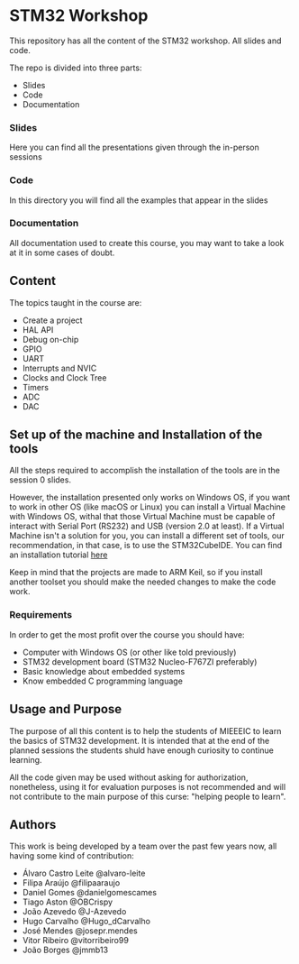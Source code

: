 # STM32 Workshop

This repository has all the content of the STM32 workshop. All slides and code.

The repo is divided into three parts:

- Slides
- Code
- Documentation

### Slides

Here you can find all the presentations given through the in-person sessions

### Code

In this directory you will find all the examples that appear in the slides

### Documentation

All documentation used to create this course, you may want to take a look at it
in some cases of doubt.

## Content

The topics taught in the course are:

- Create a project
- HAL API
- Debug on-chip
- GPIO
- UART
- Interrupts and NVIC
- Clocks and Clock Tree
- Timers
- ADC
- DAC

## Set up of the machine and Installation of the tools

All the steps required to accomplish the installation of the tools are in
the session 0 slides.

However, the installation presented only works on Windows OS, if you want to
work in other OS (like macOS or Linux) you can install a Virtual Machine with
Windows OS, withal that those Virtual Machine must be capable of interact with
Serial Port (RS232) and USB (version 2.0 at least). If a Virtual Machine isn't
a solution for you, you can install a different set of tools, our
recommendation, in that case, is to use the STM32CubeIDE. You can find an
installation tutorial [here](https://www.st.com/content/ccc/resource/technical/document/user_manual/group1/31/8b/03/27/25/c5/4d/ae/DM00603964/files/DM00603964.pdf/jcr:content/translations/en.DM00603964.pdf)

Keep in mind that the projects are made to ARM Keil, so if you install another
toolset you should make the needed changes to make the code work.

### Requirements

In order to get the most profit over the course you should have:

- Computer with Windows OS (or other like told previously)
- STM32 development board (STM32 Nucleo-F767ZI preferably)
- Basic knowledge about embedded systems
- Know embedded C programming language

## Usage and Purpose

The purpose of all this content is to help the students of MIEEEIC to learn
the basics of STM32 development. It is intended that at the end of the planned
sessions the students shuld have enough curiosity to continue learning.

All the code given may be used without asking for authorization, nonetheless,
using it for evaluation purposes is not recommended and will
not contribute to the main purpose of this curse: "helping people to learn".

## Authors

This work is being developed by a team over the past few years now, all having some kind of contribution:

- Álvaro Castro Leite @alvaro-leite
- Filipa Araújo @filipaaraujo
- Daniel Gomes @danielgomescames
- Tiago Aston @OBCrispy
- João Azevedo @J-Azevedo
- Hugo Carvalho @Hugo_dCarvalho
- José Mendes @josepr.mendes 
- Vitor Ribeiro @vitorribeiro99
- João Borges @jmmb13 
